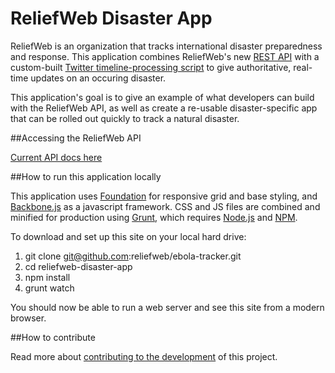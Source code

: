 ReliefWeb Disaster App
======================

ReliefWeb is an organization that tracks international disaster preparedness and response. This application combines ReliefWeb's new [REST API](http://labs.reliefweb.int/) with a custom-built [Twitter timeline-processing script](https://github.com/developmentseed/twitter-server) to give authoritative, real-time updates on an occuring disaster.

This application's goal is to give an example of what developers can build with the ReliefWeb API, as well as create a re-usable disaster-specific app that can be rolled out quickly to track a natural disaster.

##Accessing the ReliefWeb API

[Current API docs here](http://apidoc.rwlabs.org/)

##How to run this application locally

This application uses [Foundation](http://foundation.zurb.com/) for responsive grid and base styling, and [Backbone.js](http://backbonejs.org) as a javascript framework. CSS and JS files are combined and minified for production using [Grunt](http://gruntjs.com/installing-grunt), which requires [Node.js](http://nodejs.org/) and [NPM](http://www.joyent.com/blog/installing-node-and-npm/).

To download and set up this site on your local hard drive:

1. git clone git@github.com:reliefweb/ebola-tracker.git
2. cd reliefweb-disaster-app
3. npm install
4. grunt watch

You should now be able to run a web server and see this site from a modern browser.

##How to contribute

Read more about [contributing to the development](https://github.com/reliefweb/ebola-tracker/blob/master/CONTRIBUTING.md) of this project.
